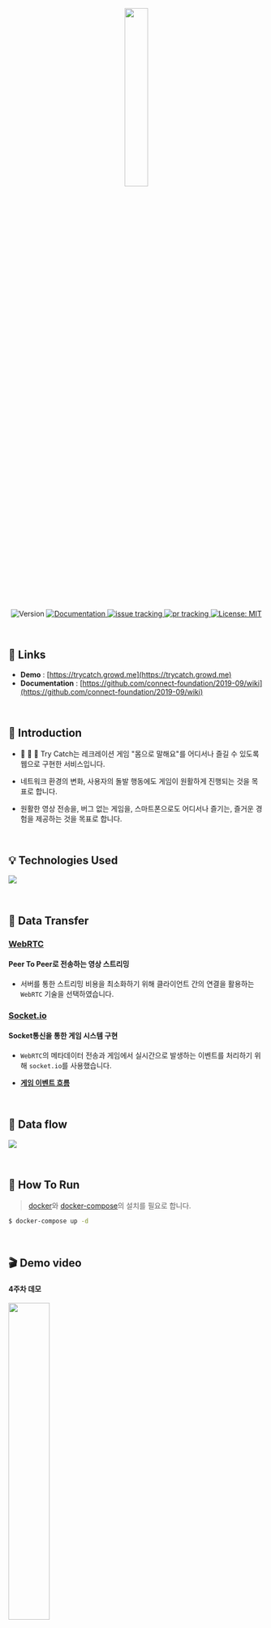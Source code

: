 <p align="middle">
  <img src="https://i.imgur.com/Np85GoX.png" width="30%">
</p>

<p align="middle">
  <!---->
  <img alt="Version" src="https://img.shields.io/badge/version-0.0.0-blue.svg?cacheSeconds=2592000" />
  <!---->
  <a href="https://github.com/connect-foundation/2019-09/wiki" target="_blank">
    <img alt="Documentation" src="https://img.shields.io/badge/documentation-yes-brightgreen.svg" />
  </a>
  <!---->
  <a href="https://github.com/connect-foundation/2019-09/issues">
    <img alt="issue tracking" src="https://img.shields.io/github/issues/connect-foundation/2019-09"/>
  </a>
  <!---->
  <a href="https://github.com/connect-foundation/2019-09/pulls">
    <img alt="pr tracking" src="https://img.shields.io/github/issues-pr/connect-foundation/2019-09"/>
  </a>
  <!---->
  <a href="https://github.com/connect-foundation/2019-02/blob/master/LICENSE.md" target="_blank">
    <img alt="License: MIT" src="https://img.shields.io/badge/License-MIT-yellow.svg" />
  </a>
  <!---->
</p>

<br>

## 🏡 Links

- **Demo** : [https://trycatch.growd.me](https://trycatch.growd.me)
- **Documentation** : [https://github.com/connect-foundation/2019-09/wiki](https://github.com/connect-foundation/2019-09/wiki)

<br>

## 🕺 Introduction

- 🙆 💁 🙋 Try Catch는 레크레이션 게임 &#34;몸으로 말해요&#34;를 어디서나 즐길 수 있도록 웹으로 구현한 서비스입니다.

- 네트워크 환경의 변화, 사용자의 돌발 행동에도 게임이 원활하게 진행되는 것을 목표로 합니다.

- 원활한 영상 전송을, 버그 없는 게임을, 스마트폰으로도 어디서나 즐기는, 즐거운 경험을 제공하는 것을 목표로 합니다.

<br>

## 💡 Technologies Used

![](https://i.imgur.com/K2Pf81L.png)

<br>

## 🚌 Data Transfer

### [**WebRTC**](https://webrtc.org/)

#### Peer To Peer로 전송하는 영상 스트리밍

- 서버를 통한 스트리밍 비용을 최소화하기 위해 클라이언트 간의 연결을 활용하는 `WebRTC` 기술을 선택하였습니다.

### [**Socket.io**](socket.io)

#### Socket통신을 통한 게임 시스템 구현

- `WebRTC`의 메타데이터 전송과 게임에서 실시간으로 발생하는 이벤트를 처리하기 위해 `socket.io`를 사용했습니다.

- [**게임 이벤트 흐름**](https://github.com/connect-foundation/2019-09/wiki/%EA%B2%8C%EC%9E%84-%EC%8B%9C%EB%82%98%EB%A6%AC%EC%98%A4-%EC%9D%B4%EB%B2%A4%ED%8A%B8)

<br>

## 🌊 Data flow

![](https://i.imgur.com/U1vQ3sN.png)

<br>

## 🚴 How To Run

> [docker](https://www.docker.com/)와 [docker-compose](https://docs.docker.com/compose/)의 설치를 필요로 합니다.

```sh
$ docker-compose up -d
```

<br>

## 🎬 Demo video

#### 4주차 데모

<img src="https://i.imgur.com/OpWe8nt.gif" width="40%"/>

#### 2주차 데모

<img src="https://i.imgur.com/EwBnzHG.gif" width="40%"/>

<br>

## ✍️ Author

**Team Try Catch**

- **권기웅** [(mosball)](https://github.com/mosball)
- **나영균** [(younguna)](https://github.com/younguna)
- **장기원** [(OriginJang)](https://github.com/OriginJang)
- **조정현** [(JeonghyunJo)](https://github.com/JeonghyeonJo)

<br>

## 🔥 Issues

- [link](https://github.com/connect-foundation/2019-09/issues)

<br>

## 📜 License

Copyright © Try Catch
[MIT License](https://opensource.org/licenses/MIT)

<br>

## :octocat: Show your support

Give a ⭐️ if this project helped you!

---

#### Special Thanks to [Boostcamp](http://boostcamp.connect.or.kr/) and [Connect Foundation](https://connect.or.kr/)
